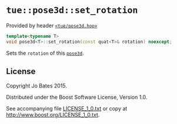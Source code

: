 `tue::pose3d::set_rotation`
===========================
Provided by header [`<tue/pose3d.hpp>`](../../headers/pose3d.md)

```c++
template<typename T>
void pose3d<T>::set_rotation(const quat<T>& rotation) noexcept;
```

Sets the `rotation` of this [`pose3d`](../../headers/pose3d.md).

License
-------
Copyright Jo Bates 2015.

Distributed under the Boost Software License, Version 1.0.

See accompanying file [LICENSE_1_0.txt](../../../LICENSE_1_0.txt) or copy at
http://www.boost.org/LICENSE_1_0.txt.
